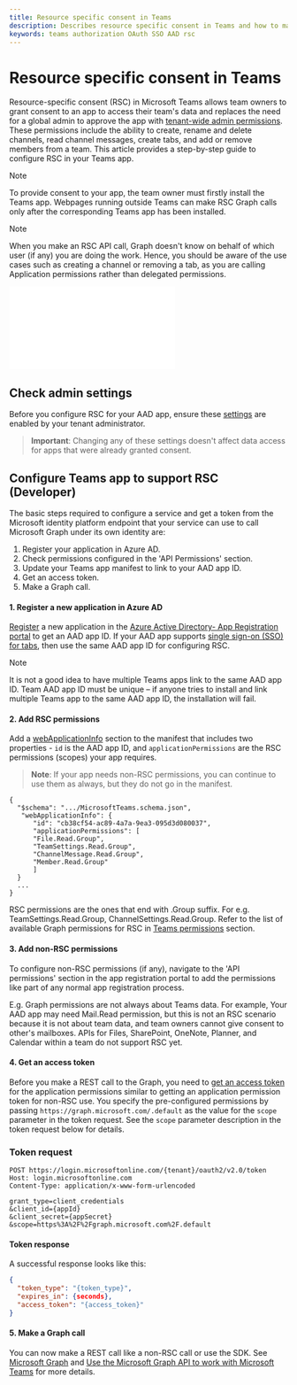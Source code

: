 ```yaml
---
title: Resource specific consent in Teams
description: Describes resource specific consent in Teams and how to make advantage of it.
keywords: teams authorization OAuth SSO AAD rsc
---
```

# Resource specific consent in Teams
Resource-specific consent (RSC) in Microsoft Teams allows team owners to grant consent to an app to access their team's data and replaces the need for a global admin to approve the app with [tenant-wide admin permissions](/azure/active-directory/manage-apps/grant-admin-consent).
These permissions include the ability to create, rename and delete channels, read channel messages, create tabs, and add or remove members from a team. This article provides a step-by-step guide to configure RSC in your Teams app.
> [!Note]
> To provide consent to your app, the team owner must firstly install the Teams app. Webpages running outside Teams can make RSC Graph calls only after the corresponding Teams app has been installed.

> [!Note]
> When you make an RSC API call, Graph doesn't know on behalf of which user (if any) you are doing the work. Hence, you should be aware of the use cases such as creating a channel or removing a tab, as you are calling Application permissions rather than delegated permissions.


<!--![Consent screen](~/assets/images/rsc/rsc-consentscreen.md)-->
![Consent screen.](/msteams-docs/msteams-platform/assets/images/rsc/rsc-consentscreen.md)

## Check admin settings

<!--As an admin, you can control whether team owners in your organization can grant team-specific consent (enabled by default) through [settings](https://review.docs.microsoft.com/en-us/MicrosoftTeams/resource-specific-consent?branch=v-lanac-rsc) that you configure in the Azure Active Directory (Azure AD) PowerShell module or the Azure portal and the Microsoft Teams admin center.-->
Before you configure RSC for your AAD app, ensure these [settings](https://review.docs.microsoft.com/en-us/MicrosoftTeams/resource-specific-consent?branch=v-lanac-rsc) are enabled by your tenant administrator.

> **Important**: Changing any of these settings doesn't affect data access for apps that were already granted consent. 

## Configure Teams app to support RSC (Developer)

The basic steps required to configure a service and get a token from the Microsoft identity platform endpoint that your service can use to call Microsoft Graph under its own identity are:

1. Register your application in Azure AD.
2. Check permissions configured in the 'API Permissions' section.
3. Update your Teams app manifest to link to your AAD app ID.
4. Get an access token.
5. Make a Graph call.


#### 1. Register a new application in Azure AD

[Register](/graph/auth-register-app-v2) a new application in the [Azure Active Directory- App Registration portal](https://ms.portal.azure.com/#blade/Microsoft_AAD_RegisteredApps/ApplicationsListBlade) to get an AAD app ID. If your AAD app supports [single sign-on (SSO) for tabs](/microsoftteams/platform/tabs/how-to/authentication/auth-aad-sso), then use the same AAD app ID for configuring RSC.
>[!Note]
>It is not a good idea to have multiple Teams apps link to the same AAD app ID. Team AAD app ID must be unique – if anyone tries to install and link multiple Teams app to the same AAD app ID, the installation will fail.


#### 2. Add RSC permissions
Add a [webApplicationInfo](/microsoftteams/platform/resources/schema/manifest-schema#webapplicationinfo) section to the manifest that includes two properties - `id` is the AAD app ID, and `applicationPermissions` are the RSC permissions (scopes) your app requires.

> **Note**: If your app needs non-RSC permissions, you can continue to use them as always, but they do not go in the manifest. 

```
{ 
  "$schema": ".../MicrosoftTeams.schema.json", 
   "webApplicationInfo": { 
      "id": "cb38cf54-ac89-4a7a-9ea3-095d3d080037", 
      "applicationPermissions": [  
      "File.Read.Group",
      "TeamSettings.Read.Group",
      "ChannelMessage.Read.Group",
      "Member.Read.Group"
      ] 
  }
  ... 
} 
```
RSC permissions are the ones that end with .Group suffix. For e.g. TeamSettings.Read.Group, ChannelSettings.Read.Group. 
Refer to the list of available Graph permissions for RSC in <a href="https://docs.microsoft.com/en-us/graph/permissions-reference?context=graph%2Fapi%2Fbeta&view=graph-rest-beta">Teams permissions</a> section.

#### 3. Add non-RSC permissions
To configure non-RSC permissions (if any), navigate to the 'API permissions' section in the app registration portal to add the permissions like part of any normal app registration process.

E.g. Graph permissions are not always about Teams data.
For example, Your AAD app may need Mail.Read permission, but this is not an RSC scenario because it is not about team data, and team owners cannot give consent to other's mailboxes. APIs for Files, SharePoint, OneNote, Planner, and Calendar within a team do not support RSC yet.

#### 4. Get an access token 

Before you make a REST call to the Graph, you need to [get an access token](/graph/auth-register-app-v2) for the application permissions similar to getting an application permission token for non-RSC use.
You specify the pre-configured permissions by passing `https://graph.microsoft.com/.default` as the value for the `scope` parameter in the token request. See the `scope` parameter description in the token request below for details.

### Token request

```
POST https://login.microsoftonline.com/{tenant}/oauth2/v2.0/token
Host: login.microsoftonline.com
Content-Type: application/x-www-form-urlencoded

grant_type=client_credentials
&client_id={appId}
&client_secret={appSecret}
&scope=https%3A%2F%2Fgraph.microsoft.com%2F.default

```

#### Token response

A successful response looks like this:

```JSON
{
  "token_type": "{token_type}",
  "expires_in": {seconds},
  "access_token": "{access_token}"
}
```

  
#### 5. Make a Graph call 

You can now make a REST call like a non-RSC call or use the SDK. See [Microsoft Graph](https://developer.microsoft.com/en-us/graph) and [Use the Microsoft Graph API to work with Microsoft Teams](/graph/api/resources/teams-api-overview?view=graph-rest-beta) for more details. 


